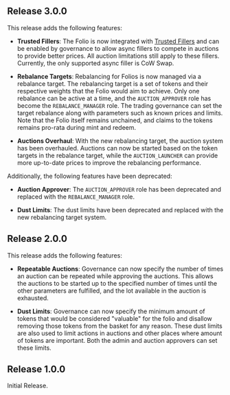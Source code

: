 ## Release 3.0.0

This release adds the following features:

- **Trusted Fillers**: The Folio is now integrated with [Trusted Fillers](https://github.com/reserve-protocol/trusted-fillers/) and can be enabled by governance to allow async fillers to compete in auctions to provide better prices. All auction limitations still apply to these fillers. Currently, the only supported async filler is CoW Swap.

- **Rebalance Targets**: Rebalancing for Folios is now managed via a rebalance target. The rebalancing target is a set of tokens and their respective weights that the Folio would aim to achieve. Only one rebalance can be active at a time, and the `AUCTION_APPROVER` role has become the `REBALANCE_MANAGER` role. The trading governance can set the target rebalance along with parameters such as known prices and limits. Note that the Folio itself remains unchained, and claims to the tokens remains pro-rata during mint and redeem.

- **Auctions Overhaul**: With the new rebalancing target, the auction system has been overhauled. Auctions can now be started based on the token targets in the rebalance target, while the `AUCTION_LAUNCHER` can provide more up-to-date prices to improve the rebalancing performance.

Additionally, the following features have been deprecated:

- **Auction Approver**: The `AUCTION_APPROVER` role has been deprecated and replaced with the `REBALANCE_MANAGER` role.

- **Dust Limits**: The dust limits have been deprecated and replaced with the new rebalancing target system.

## Release 2.0.0

This release adds the following features:

- **Repeatable Auctions**: Governance can now specify the number of times an auction can be repeated while approving the auctions. This allows the auctions to be started up to the specified number of times until the other parameters are fulfilled, and the lot available in the auction is exhausted.

- **Dust Limits**: Governance can now specify the minimum amount of tokens that would be considered "valuable" for the folio and disallow removing those tokens from the basket for any reason. These dust limits are also used to limit actions in auctions and other places where amount of tokens are important. Both the admin and auction approvers can set these limits.

## Release 1.0.0

Initial Release.
